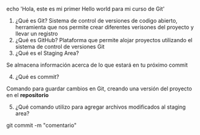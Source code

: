 echo 'Hola, este es mi primer Hello world para mi curso de Git' 
1. ¿Qué es Git?
Sistema de control de versiones de codigo abierto, herramienta que nos permite crear diferentes verisones del proyecto y llevar un registro
2. ¿Qué es GitHub?
Plataforma que permite alojar proyectos utilizando el sistema de control de versiones Git
3. ¿Qué es el Staging Area?

Se almacena información acerca de lo que estará en tu próximo commit

4. ¿Qué es commit? 

Comando para guardar cambios en Git, creando una versión del proyecto en el **repositorio**

5. ¿Qué comando utilizo para agregar archivos modificados al staging area?

git commit -m "comentario"